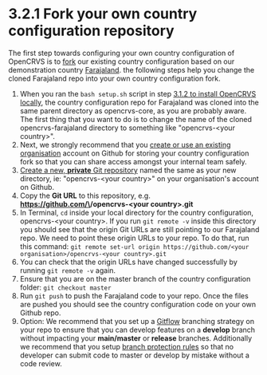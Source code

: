 # 3.2.1 Fork your own country configuration repository

The first step towards configuring your own country configuration of OpenCRVS is to [fork](https://docs.github.com/en/get-started/quickstart/fork-a-repo) our existing country configuration based on our demonstration country [Farajaland](https://github.com/opencrvs/opencrvs-farajaland).  the following steps help you change the cloned Farajaland repo into your own country configuration fork.

1. When you ran the `bash setup.sh` script in step [3.1.2 to install OpenCRVS locally](../3.1-set-up-a-development-environment/3.1.2-install-opencrvs-locally.md), the country configuration repo for Farajaland was cloned into the same parent directory as opencrvs-core, as you are probably aware.  The first thing that you want to do is to change the name of the cloned opencrvs-farajaland directory to something like "opencrvs-\<your country>".&#x20;
2. Next, we strongly recommend that you [create or use an existing organisation](https://docs.github.com/en/organizations/collaborating-with-groups-in-organizations/creating-a-new-organization-from-scratch) account on Github for storing your country configuration fork so that you can share access amongst your internal team safely.
3. [Create a new, **private** Git repository](https://docs.github.com/en/get-started/quickstart/create-a-repo) named the same as your new directory, ie: "opencrvs-\<your country>" on your organisation's account on Github. &#x20;
4. Copy the **Git URL** to this repository, e.g. **https://github.com/\<your organisation>/opencrvs-\<your country>.git**
5. In Terminal, `cd` inside your local directory for the country configuration, opencrvs-\<your country>.  If you run `git remote -v` inside this directory you should see that the origin Git URLs are still pointing to our Farajaland repo.  We need to point these origin URLs to your repo.  To do that, run this command:  `git remote set-url origin https://github.com/<your organisation>/opencrvs-<your country>.git`
6. You can check that the origin URLs have changed successfully by running `git remote -v` again.
7. Ensure that you are on the master branch of the country configuration folder: `git checkout master`
8. Run `git push` to push the Farajaland code to your repo.  Once the files are pushed you should see the country configuration code on your own Github repo.
9. Option: We recommend that you set up a [Gitflow](https://www.atlassian.com/git/tutorials/comparing-workflows/gitflow-workflow) branching strategy on your repo to ensure that you can develop features on a **develop** branch without impacting your **main/master** or **release** branches.  Additionally we recommend that you setup [branch protection rules](https://docs.github.com/en/repositories/configuring-branches-and-merges-in-your-repository/defining-the-mergeability-of-pull-requests/about-protected-branches) so that no developer can submit code to master or develop by mistake without a code review.
